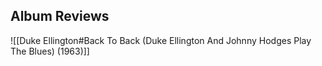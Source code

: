 ## Album Reviews

![[Duke Ellington#Back To Back (Duke Ellington And Johnny Hodges Play The Blues) (1963)]]